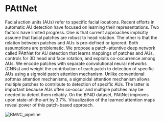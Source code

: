 # PAttNet

Facial action units (AUs) refer to specific facial locations. Recent efforts in automatic AU detection have focused on learning their representations. Two factors have limited progress. One is that current approaches implicitly assume that facial patches are robust to head rotation. The other is that the relation between patches and AUs is pre-defined or ignored. Both assumptions are problematic. We propose a patch-attentive deep network called PAttNet for AU detection that learns mappings of patches and AUs, controls for 3D head and face rotation, and exploits co-occurrence among AUs. We encode patches with separate convolutional neural networks (CNNs) and weight the contribution of each patch to detection of specific AUs using a sigmoid patch attention mechanism. Unlike conventional softmax attention mechanisms, a sigmoidal attention mechanism allows multiple patches to contribute to detection of specific AUs. The latter is important because AUs often co-occur and multiple patches may be needed to detect them reliably. On the BP4D dataset, PAttNet improves upon state-of-the-art by 3.7\%. Visualization of the learned attention maps reveal power of this patch-based approach.

![BMVC_pipeline](https://user-images.githubusercontent.com/12033328/64030088-e0551400-cb13-11e9-8a31-c5ca19bebe3c.png)
